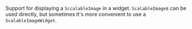 
Support for displaying a `SccalableImage` in a widget.
`ScalableImage`s can be used directly, but sometimes it's
more convenient to use a `ScalableImageWidget`.  
